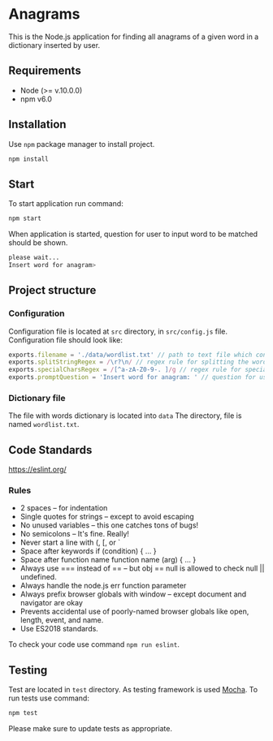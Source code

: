 # Anagrams

This is the Node.js application for finding all anagrams of a given word in a
dictionary inserted by user.

## Requirements

* Node (>= v.10.0.0)
* npm v6.0

## Installation

Use `npm` package manager to install project.

```bash
npm install
```

## Start

To start application run command:

```bash
npm start
```
When application is started, question for user to input word to be matched should be shown.

```bash
please wait...
Insert word for anagram>
```

## Project structure

### Configuration

Configuration file is located at `src` directory, in `src/config.js` file. Configuration file should look like:

```JavaScript
exports.filename = './data/wordlist.txt' // path to text file which contain words library
exports.splitStringRegex = /\r?\n/ // regex rule for splitting the words from text file (default: new line)
exports.specialCharsRegex = /[^a-zA-Z0-9-. ]/g // regex rule for special characters to be removed from user's input
exports.promptQuestion = 'Insert word for anagram: ' // question for user's input in command line
```

### Dictionary file

The file with words dictionary is located into `data` The directory, file is named `wordlist.txt`.

## Code Standards

https://eslint.org/

### Rules

* 2 spaces – for indentation
* Single quotes for strings – except to avoid escaping
* No unused variables – this one catches tons of bugs!
* No semicolons – It's fine. Really!
* Never start a line with (, [, or `
* Space after keywords if (condition) { ... }
* Space after function name function name (arg) { ... }
* Always use === instead of == – but obj == null is allowed to check null || undefined.
* Always handle the node.js err function parameter
* Always prefix browser globals with window – except document and navigator are okay
* Prevents accidental use of poorly-named browser globals like open, length, event, and name.
* Use ES2018 standards. 

To check your code use command `npm run eslint`.

## Testing
Test are located in `test` directory. As testing framework is used [Mocha](https://mochajs.org/). To run tests use command:

```bash
npm test
```

Please make sure to update tests as appropriate.

